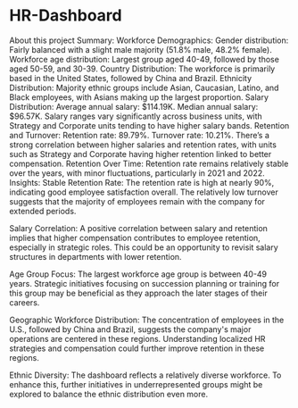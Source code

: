 # HR-Dashboard
About this project
Summary:
Workforce Demographics:
Gender distribution: Fairly balanced with a slight male majority (51.8% male, 48.2% female).
Workforce age distribution: Largest group aged 40-49, followed by those aged 50-59, and 30-39.
Country Distribution:
The workforce is primarily based in the United States, followed by China and Brazil.
Ethnicity Distribution:
Majority ethnic groups include Asian, Caucasian, Latino, and Black employees, with Asians making up the largest proportion.
Salary Distribution:
Average annual salary: $114.19K.
Median annual salary: $96.57K.
Salary ranges vary significantly across business units, with Strategy and Corporate units tending to have higher salary bands.
Retention and Turnover:
Retention rate: 89.79%.
Turnover rate: 10.21%.
There’s a strong correlation between higher salaries and retention rates, with units such as Strategy and Corporate having higher retention linked to better compensation.
Retention Over Time:
Retention rate remains relatively stable over the years, with minor fluctuations, particularly in 2021 and 2022.
Insights:
Stable Retention Rate: The retention rate is high at nearly 90%, indicating good employee satisfaction overall. The relatively low turnover suggests that the majority of employees remain with the company for extended periods.

Salary Correlation: A positive correlation between salary and retention implies that higher compensation contributes to employee retention, especially in strategic roles. This could be an opportunity to revisit salary structures in departments with lower retention.

Age Group Focus: The largest workforce age group is between 40-49 years. Strategic initiatives focusing on succession planning or training for this group may be beneficial as they approach the later stages of their careers.

Geographic Workforce Distribution: The concentration of employees in the U.S., followed by China and Brazil, suggests the company's major operations are centered in these regions. Understanding localized HR strategies and compensation could further improve retention in these regions.

Ethnic Diversity: The dashboard reflects a relatively diverse workforce. To enhance this, further initiatives in underrepresented groups might be explored to balance the ethnic distribution even more.
